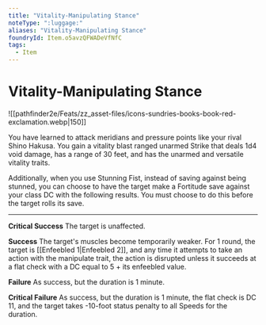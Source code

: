 ```yaml
---
title: "Vitality-Manipulating Stance"
noteType: ":luggage:"
aliases: "Vitality-Manipulating Stance"
foundryId: Item.o5avzQFWADeVfNfC
tags:
  - Item
---
```


# Vitality-Manipulating Stance
![[pathfinder2e/Feats/zz_asset-files/icons-sundries-books-book-red-exclamation.webp|150]]

You have learned to attack meridians and pressure points like your rival Shino Hakusa. You gain a vitality blast ranged unarmed Strike that deals 1d4 void damage, has a range of 30 feet, and has the unarmed and versatile vitality traits.

Additionally, when you use Stunning Fist, instead of saving against being stunned, you can choose to have the target make a Fortitude save against your class DC with the following results. You must choose to do this before the target rolls its save.

* * *

**Critical Success** The target is unaffected.

**Success** The target's muscles become temporarily weaker. For 1 round, the target is [[Enfeebled 1|Enfeebled 2]], and any time it attempts to take an action with the manipulate trait, the action is disrupted unless it succeeds at a flat check with a DC equal to 5 + its enfeebled value.

**Failure** As success, but the duration is 1 minute.

**Critical Failure** As success, but the duration is 1 minute, the flat check is DC 11, and the target takes -10-foot status penalty to all Speeds for the duration.
